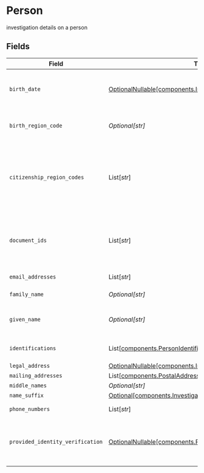 # Person

investigation details on a person


## Fields

| Field                                                                                                                                                                                                                            | Type                                                                                                                                                                                                                             | Required                                                                                                                                                                                                                         | Description                                                                                                                                                                                                                      | Example                                                                                                                                                                                                                          |
| -------------------------------------------------------------------------------------------------------------------------------------------------------------------------------------------------------------------------------- | -------------------------------------------------------------------------------------------------------------------------------------------------------------------------------------------------------------------------------- | -------------------------------------------------------------------------------------------------------------------------------------------------------------------------------------------------------------------------------- | -------------------------------------------------------------------------------------------------------------------------------------------------------------------------------------------------------------------------------- | -------------------------------------------------------------------------------------------------------------------------------------------------------------------------------------------------------------------------------- |
| `birth_date`                                                                                                                                                                                                                     | [OptionalNullable[components.InvestigationBirthDate]](../../models/components/investigationbirthdate.md)                                                                                                                         | :heavy_minus_sign:                                                                                                                                                                                                               | The legal day, month, and year of birth for a natural person Must be formatted as an ISO-8601 YYYY-MM-DD                                                                                                                         | {<br/>"day": 30,<br/>"month": 9,<br/>"year": 2023<br/>}                                                                                                                                                                          |
| `birth_region_code`                                                                                                                                                                                                              | *Optional[str]*                                                                                                                                                                                                                  | :heavy_minus_sign:                                                                                                                                                                                                               | Two character region code, complies with https://cldr.unicode.org/index Example values: "US", "CA"                                                                                                                               | US                                                                                                                                                                                                                               |
| `citizenship_region_codes`                                                                                                                                                                                                       | List[*str*]                                                                                                                                                                                                                      | :heavy_minus_sign:                                                                                                                                                                                                               | The countries where a natural person retains citizenship; This is used for tax (treaty) and country block list considerations Two character region code, complies with https://cldr.unicode.org/index Example values: "US", "CA" | US                                                                                                                                                                                                                               |
| `document_ids`                                                                                                                                                                                                                   | List[*str*]                                                                                                                                                                                                                      | :heavy_minus_sign:                                                                                                                                                                                                               | Conditional: document_ids must be provided by the correspondent if InvestigationRequestScope = PERFORMED_BY_APEX and citizenship_country is not USA                                                                              | 0f01ae1f-d24c-4171-8f3f-c0b820bf3044                                                                                                                                                                                             |
| `email_addresses`                                                                                                                                                                                                                | List[*str*]                                                                                                                                                                                                                      | :heavy_minus_sign:                                                                                                                                                                                                               | Email addresses indicated for account communications                                                                                                                                                                             | jdough@domain.com                                                                                                                                                                                                                |
| `family_name`                                                                                                                                                                                                                    | *Optional[str]*                                                                                                                                                                                                                  | :heavy_minus_sign:                                                                                                                                                                                                               | Family name of a natural person                                                                                                                                                                                                  | Dough                                                                                                                                                                                                                            |
| `given_name`                                                                                                                                                                                                                     | *Optional[str]*                                                                                                                                                                                                                  | :heavy_minus_sign:                                                                                                                                                                                                               | The given name of a natural person; Conventionally known as 'first name' in most English-speaking countries                                                                                                                      | John                                                                                                                                                                                                                             |
| `identifications`                                                                                                                                                                                                                | List[[components.PersonIdentification](../../models/components/personidentification.md)]                                                                                                                                         | :heavy_minus_sign:                                                                                                                                                                                                               | Identification details including id value, and type (e.g. ssn)                                                                                                                                                                   |                                                                                                                                                                                                                                  |
| `legal_address`                                                                                                                                                                                                                  | [OptionalNullable[components.InvestigationPersonLegalAddress]](../../models/components/investigationpersonlegaladdress.md)                                                                                                       | :heavy_minus_sign:                                                                                                                                                                                                               | legal address                                                                                                                                                                                                                    |                                                                                                                                                                                                                                  |
| `mailing_addresses`                                                                                                                                                                                                              | List[[components.PostalAddress](../../models/components/postaladdress.md)]                                                                                                                                                       | :heavy_minus_sign:                                                                                                                                                                                                               | mailing address                                                                                                                                                                                                                  |                                                                                                                                                                                                                                  |
| `middle_names`                                                                                                                                                                                                                   | *Optional[str]*                                                                                                                                                                                                                  | :heavy_minus_sign:                                                                                                                                                                                                               | Middle names                                                                                                                                                                                                                     | Jacob                                                                                                                                                                                                                            |
| `name_suffix`                                                                                                                                                                                                                    | [Optional[components.InvestigationNameSuffix]](../../models/components/investigationnamesuffix.md)                                                                                                                               | :heavy_minus_sign:                                                                                                                                                                                                               | Suffix of the person's name                                                                                                                                                                                                      | JR                                                                                                                                                                                                                               |
| `phone_numbers`                                                                                                                                                                                                                  | List[*str*]                                                                                                                                                                                                                      | :heavy_minus_sign:                                                                                                                                                                                                               | phone numbers related to this person                                                                                                                                                                                             | 214-765-1010                                                                                                                                                                                                                     |
| `provided_identity_verification`                                                                                                                                                                                                 | [OptionalNullable[components.ProvidedIdentityVerification]](../../models/components/providedidentityverification.md)                                                                                                             | :heavy_minus_sign:                                                                                                                                                                                                               | Conditional: Identity Verification results must be provided by the correspondent if InvestigationRequestScope = PROVIDED_BY_CLIENT                                                                                               |                                                                                                                                                                                                                                  |